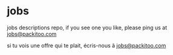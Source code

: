 # jobs

jobs descriptions repo, if you see one you like, please ping us at jobs@packitoo.com

si tu vois une offre qui te plait, écris-nous ã jobs@packitoo.com